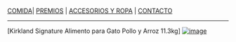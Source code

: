 [COMIDA](./COMIDA.md)| [PREMIOS](./PREMIOS.md) | [ACCESORIOS Y ROPA](./ACCESORIOS-Y-ROPA.md)  | [CONTACTO](./CONTACTO.md)  
- - -
[Kirkland Signature Alimento para Gato Pollo y Arroz 11.3kg]
[![image](https://user-images.githubusercontent.com/99773679/158043347-e96ec1d4-5ffb-4731-a4c9-d90408c59ee6.png)](https://welovepets.com.mx/product/kirkland-signature-alimento-para-gato-pollo-y-arroz-11-3kg)
